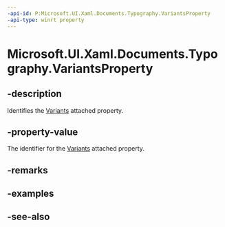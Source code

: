 ```yaml
---
-api-id: P:Microsoft.UI.Xaml.Documents.Typography.VariantsProperty
-api-type: winrt property
---
```


<!-- Property syntax
public Windows.UI.Xaml.DependencyProperty VariantsProperty { get; }
-->

# Microsoft.UI.Xaml.Documents.Typography.VariantsProperty

## -description
Identifies the [Variants](/uwp/api/microsoft.ui.xaml.documents.typography#xaml-attached-properties) attached property.

## -property-value
The identifier for the [Variants](/uwp/api/microsoft.ui.xaml.documents.typography#xaml-attached-properties) attached property.

## -remarks

## -examples

## -see-also
